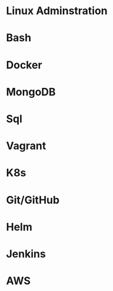# Linux Adminstration  
# Bash
# Docker 
# MongoDB
# Sql
# Vagrant
# K8s 
# Git/GitHub
# Helm
# Jenkins
# AWS 


